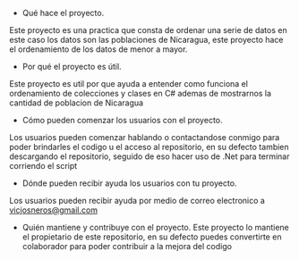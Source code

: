 -  Qué hace el proyecto.

Este proyecto es una practica que consta de ordenar una serie de datos en este caso los datos son las poblaciones de Nicaragua, este proyecto hace el ordenamiento de los datos de menor a mayor.

- Por qué el proyecto es útil.

Este proyecto es util por que ayuda a entender como funciona el ordenamiento de colecciones y clases en C# ademas de mostrarnos la cantidad de poblacion de Nicaragua

- Cómo pueden comenzar los usuarios con el proyecto.

Los usuarios pueden comenzar hablando o contactandose conmigo para poder brindarles el codigo u el acceso al repositorio, en su defecto tambien descargando el repositorio, seguido de eso hacer uso de .Net para terminar corriendo el script

-  Dónde pueden recibir ayuda los usuarios con tu proyecto. 

Los usuarios pueden recibir ayuda por medio de correo electronico a vicjosneros@gmail.com

-  Quién mantiene y contribuye con el proyecto. 
Este proyecto lo mantiene el propietario de este repositorio, en su defecto puedes convertirte en colaborador para poder contribuir a la mejora del codigo

